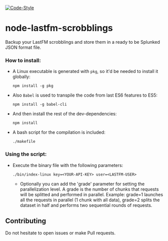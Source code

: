 [![Code-Style](https://img.shields.io/badge/code_style-standard-brightgreen.svg)](https://standardjs.com/)

# node-lastfm-scrobblings

Backup your LastFM scrobblings and store them in a ready to be Splunked JSON format file.

### How to install:

- A Linux executable is generated with `pkg`, so it'd be needed to install it globally:
    ```
    npm install -g pkg
    ```
- Also `Babel` is used to transpile the code from last ES6 features to ES5:
    ```
    npm install -g babel-cli
    ```
- And then install the rest of the dev-dependencies:
    ```
    npm install
    ```
- A bash script for the compilation is included:
    ```
    ./makefile
    ```

### Using the script:

- Execute the binary file with the following parameters:
    ```
    ./bin/index-linux key=<YOUR-API-KEY> user=<LASTFM-USER>
    ```
    - Optionally you can add the 'grade' parameter for setting the parallelization level.
    A grade is the number of chunks that requests will be splitted and performed in parallel. Example: grade=1 launches all the requests in parallel (1 chunk with all data), grade=2 splits the dataset in half and performs two sequential rounds of requests.

## Contributing

Do not hesitate to open issues or make Pull requests.